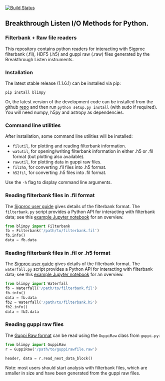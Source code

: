 [![Build Status](https://travis-ci.org/UCBerkeleySETI/blimpy.svg?branch=master)](https://travis-ci.org/UCBerkeleySETI/blimpy)

## Breakthrough Listen I/O Methods for Python.

### Filterbank + Raw file readers

This repository contains python readers for interacting with Sigproc filterbank (.fil), HDF5 (.h5) and guppi raw (.raw) files generated
by the Breakthrough Listen instruments.

### Installation

The latest stable release (1.1.6.1) can be installed via pip:

```
pip install blimpy
```

Or, the latest version of the development code can be installed from the github [repo](https://github.com/UCBerkeleySETI/blimpy) and then run `python setup.py install` (with sudo if required). You will need numpy, h5py and astropy as dependencies.

### Command line utilities

After installation, some command line utilities will be installed:
* `filutil`, for plotting and reading filterbank information.
* `watutil`, for opening/writing filterbank information in either .h5 or .fil format (but plotting also available).
* `rawutil`, for plotting data in guppi raw files.
* `fil2h5`, for converting .fil files into .h5 format.
* `h52fil`, for converting .h5 files into .fil format.

Use the `-h` flag to display command line arguments.

### Reading filterbank files in .fil format
The [Sigproc user guide](http://sigproc.sourceforge.net/sigproc.pdf) gives details of the filterbank format. The `filterbank.py` script provides a Python API for interacting with filterbank data; see this [example Jupyter notebook](https://github.com/UCBerkeleySETI/breakthrough/blob/master/GBT/voyager/voyager.ipynb) for an overview.

```python
from blimpy import Filterbank
fb = Filterbank('/path/to/filterbank.fil')
fb.info()
data = fb.data
```

### Reading filterbank files in .fil or .h5 format
The [Sigproc user guide](http://sigproc.sourceforge.net/sigproc.pdf) gives details of the filterbank format. The `waterfall.py` script provides a Python API for interacting with filterbank data; see this [example Jupyter notebook](https://github.com/UCBerkeleySETI/breakthrough/blob/master/GBT/voyager/voyager.ipynb) for an overview.

```python
from blimpy import Waterfall
fb = Waterfall('/path/to/filterbank.fil')
fb.info()
data = fb.data
fb2 = Waterfall('/path/to/filterbank.h5')
fb2.info()
data = fb2.data

```

### Reading guppi raw files
The [Guppi Raw format](https://github.com/UCBerkeleySETI/breakthrough/blob/master/doc/RAW-File-Format.md) can be read using the `GuppiRaw` class from `guppi.py`:

```python
from blimpy import GuppiRaw
r = GuppiRaw('/path/to/guppirawfile.raw')

header, data = r.read_next_data_block()
```

Note: most users should start analysis with filterbank files, which are smaller in size and have been generated from the guppi raw files.

